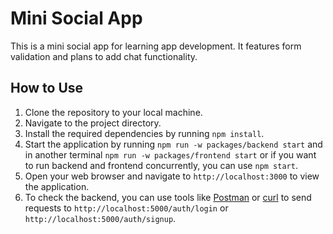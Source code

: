 # Mini Social App

This is a mini social app for learning app development. It features form validation and plans to add chat functionality.

## How to Use

1. Clone the repository to your local machine.
2. Navigate to the project directory.
3. Install the required dependencies by running `npm install`.
4. Start the application by running `npm run -w packages/backend start` and in another terminal `npm run -w packages/frontend start`
or if you want to run backend and frontend concurrently, you can use `npm start`.
5. Open your web browser and navigate to `http://localhost:3000` to view the application.
6. To check the backend, you can use tools like [Postman](https://www.postman.com/) or [curl](https://curl.se/) to send requests to `http://localhost:5000/auth/login` or `http://localhost:5000/auth/signup`.